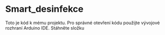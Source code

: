 # Smart_desinfekce
Toto je kód k mému projektu.
Pro správné otevření kódu použijte vývojové rozhraní Arduino IDE.
Stáhněte složku
